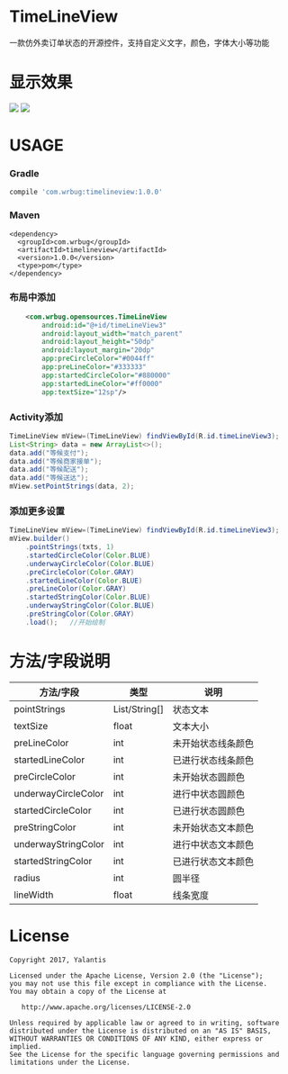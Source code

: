 # TimeLineView
一款仿外卖订单状态的开源控件，支持自定义文字，颜色，字体大小等功能

# 显示效果
![][1]
![][2]

# USAGE
### Gradle

``` gradle
compile 'com.wrbug:timelineview:1.0.0'
```
### Maven

``` vbscript-html
<dependency>
  <groupId>com.wrbug</groupId>
  <artifactId>timelineview</artifactId>
  <version>1.0.0</version>
  <type>pom</type>
</dependency>
```


### 布局中添加

``` xml
    <com.wrbug.opensources.TimeLineView
        android:id="@+id/timeLineView3"
        android:layout_width="match_parent"
        android:layout_height="50dp"
        android:layout_margin="20dp"
        app:preCircleColor="#0044ff"
        app:preLineColor="#333333"
        app:startedCircleColor="#880000"
        app:startedLineColor="#ff0000"
        app:textSize="12sp"/>
```
### Activity添加
``` java
TimeLineView mView=(TimeLineView) findViewById(R.id.timeLineView3);
List<String> data = new ArrayList<>();
data.add("等候支付");
data.add("等候商家接单");
data.add("等候配送");
data.add("等候送达");
mView.setPointStrings(data, 2);
```
### 添加更多设置

``` java
TimeLineView mView=(TimeLineView) findViewById(R.id.timeLineView3);
mView.builder()
	.pointStrings(txts, 1)
	.startedCircleColor(Color.BLUE)
	.underwayCircleColor(Color.BLUE)
	.preCircleColor(Color.GRAY)
	.startedLineColor(Color.BLUE)
	.preLineColor(Color.GRAY)
	.startedStringColor(Color.BLUE)
	.underwayStringColor(Color.BLUE)
	.preStringColor(Color.GRAY)
	.load();   //开始绘制
```

# 方法/字段说明

|   方法/字段  |   类型  |   说明  |
| --- | --- | --- |
|  pointStrings   |  List<String>/String[]   |  状态文本   |
|  textSize   |   float  |  文本大小   |
|  preLineColor   |   int  |   未开始状态线条颜色  |
| startedLineColor    |   int  |  已进行状态线条颜色   |
|  preCircleColor   |   int  |  未开始状态圆颜色   |
|  underwayCircleColor   |   int  |  进行中状态圆颜色   |
|  startedCircleColor   |   int  |  已进行状态圆颜色   |
|  preStringColor   |  int   |  未开始状态文本颜色   |
|   underwayStringColor  |   int  |  进行中状态文本颜色   |
|  startedStringColor   |  int   |  已进行状态文本颜色   |
|  radius   |  int   |  圆半径   |
|   lineWidth  |  float   |  线条宽度   |


# License

	Copyright 2017, Yalantis

	Licensed under the Apache License, Version 2.0 (the "License");
	you may not use this file except in compliance with the License.
	You may obtain a copy of the License at

	   http://www.apache.org/licenses/LICENSE-2.0

	Unless required by applicable law or agreed to in writing, software
	distributed under the License is distributed on an "AS IS" BASIS,
	WITHOUT WARRANTIES OR CONDITIONS OF ANY KIND, either express or implied.
	See the License for the specific language governing permissions and
	limitations under the License.


  [1]: /1.png
  [2]: /1.gif